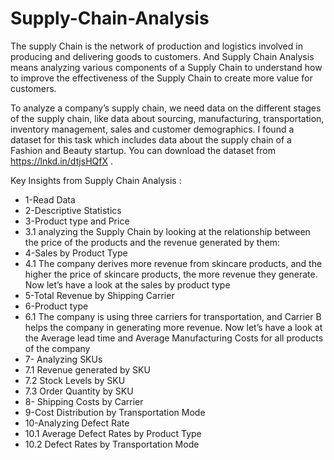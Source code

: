 # Supply-Chain-Analysis

The supply Chain is the network of production and logistics involved in producing and delivering goods to customers. And Supply Chain Analysis means analyzing various components of a Supply Chain to understand how to improve the effectiveness of the Supply Chain to create more value for customers.

To analyze a company’s supply chain, we need data on the different stages of the supply chain, like data about sourcing, manufacturing, transportation, inventory management, sales and customer demographics.
I found a dataset for this task which includes data about the supply chain of a Fashion and Beauty startup. You can download the dataset from https://lnkd.in/dtjsHQfX . 

Key Insights from Supply Chain Analysis :

  - 1-Read Data
 -  2-Descriptive Statistics
 - 3-Product type and Price
-  3.1 analyzing the Supply Chain by looking at the relationship between the price of the products and the revenue generated by them:
 - 4-Sales by Product Type
  - 4.1 The company derives more revenue from skincare products, and the higher the price of skincare products, the more revenue they generate. Now let’s have a look at the sales by product type
 - 5-Total Revenue by Shipping Carrier
 - 6-Product type
 - 6.1 The company is using three carriers for transportation, and Carrier B helps the company in generating more revenue. Now let’s have a look at the Average lead time and Average Manufacturing Costs for all products of the company
 - 7- Analyzing SKUs
-  7.1 Revenue generated by SKU
 - 7.2 Stock Levels by SKU
 - 7.3 Order Quantity by SKU
  - 8- Shipping Costs by Carrier
 - 9-Cost Distribution by Transportation Mode
 - 10-Analyzing Defect Rate
 - 10.1 Average Defect Rates by Product Type
 - 10.2 Defect Rates by Transportation Mode
